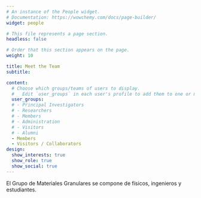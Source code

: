 ```yaml
---
# An instance of the People widget.
# Documentation: https://wowchemy.com/docs/page-builder/
widget: people

# This file represents a page section.
headless: false

# Order that this section appears on the page.
weight: 10

title: Meet the Team
subtitle:

content:
  # Choose which groups/teams of users to display.
  #   Edit `user_groups` in each user's profile to add them to one or more of these groups.
  user_groups:
  # - Principal Investigators
  # - Researchers
  # - Members
  # - Administration
  # - Visitors
  # - Alumni
  - Members
  - Visitors / Collaborators
design:
  show_interests: true
  show_role: true
  show_social: true
---
```


El Grupo de Materiales Granulares se compone de físicos, ingenieros y estudiantes.
